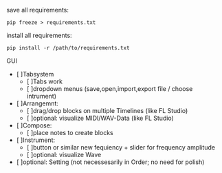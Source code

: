 save all requirements:

`pip freeze > requirements.txt`

install all requirements:

`pip install -r /path/to/requirements.txt`

GUI

- [ ]Tabsystem
  - [ ]Tabs work
  - [ ]dropdown menus (save,open,import,export file / choose intrument)
- [ ]Arrangemnt:
  - [ ]drag/drop blocks on multiple Timelines (like FL Studio)
  - [ ]optional: visualize MIDI/WAV-Data (like FL Studio)
- [ ]Compose:
  - [ ]place notes to create blocks
- [ ]Instrument:
  - [ ]button or similar new fequiency + slider for frequency amplitude
  - [ ]optional: visualize Wave
- [ ]optional: Setting
(not necessesarily in Order; no need for polish)
